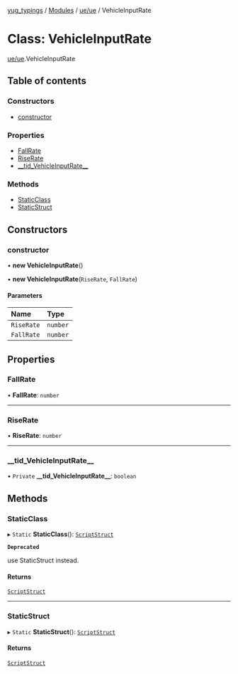 [yug_typings](../README.md) / [Modules](../modules.md) / [ue/ue](../modules/ue_ue.md) / VehicleInputRate

# Class: VehicleInputRate

[ue/ue](../modules/ue_ue.md).VehicleInputRate

## Table of contents

### Constructors

- [constructor](ue_ue.VehicleInputRate.md#constructor)

### Properties

- [FallRate](ue_ue.VehicleInputRate.md#fallrate)
- [RiseRate](ue_ue.VehicleInputRate.md#riserate)
- [\_\_tid\_VehicleInputRate\_\_](ue_ue.VehicleInputRate.md#__tid_vehicleinputrate__)

### Methods

- [StaticClass](ue_ue.VehicleInputRate.md#staticclass)
- [StaticStruct](ue_ue.VehicleInputRate.md#staticstruct)

## Constructors

### constructor

• **new VehicleInputRate**()

• **new VehicleInputRate**(`RiseRate`, `FallRate`)

#### Parameters

| Name | Type |
| :------ | :------ |
| `RiseRate` | `number` |
| `FallRate` | `number` |

## Properties

### FallRate

• **FallRate**: `number`

___

### RiseRate

• **RiseRate**: `number`

___

### \_\_tid\_VehicleInputRate\_\_

• `Private` **\_\_tid\_VehicleInputRate\_\_**: `boolean`

## Methods

### StaticClass

▸ `Static` **StaticClass**(): [`ScriptStruct`](ue_ue.ScriptStruct.md)

**`Deprecated`**

use StaticStruct instead.

#### Returns

[`ScriptStruct`](ue_ue.ScriptStruct.md)

___

### StaticStruct

▸ `Static` **StaticStruct**(): [`ScriptStruct`](ue_ue.ScriptStruct.md)

#### Returns

[`ScriptStruct`](ue_ue.ScriptStruct.md)
